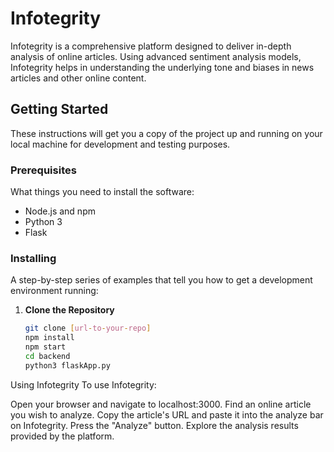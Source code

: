 # Infotegrity

Infotegrity is a comprehensive platform designed to deliver in-depth analysis of online articles. Using advanced sentiment analysis models, Infotegrity helps in understanding the underlying tone and biases in news articles and other online content.

## Getting Started

These instructions will get you a copy of the project up and running on your local machine for development and testing purposes.

### Prerequisites

What things you need to install the software:

- Node.js and npm
- Python 3
- Flask

### Installing

A step-by-step series of examples that tell you how to get a development environment running:

1. **Clone the Repository**

   ```bash
   git clone [url-to-your-repo]
   npm install
   npm start
   cd backend
   python3 flaskApp.py

Using Infotegrity
To use Infotegrity:

Open your browser and navigate to localhost:3000.
Find an online article you wish to analyze.
Copy the article's URL and paste it into the analyze bar on Infotegrity.
Press the "Analyze" button.
Explore the analysis results provided by the platform.

